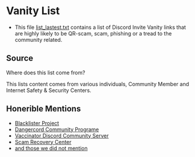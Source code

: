 # Vanity List

- This file [list_lastest.txt](list_lastest.txt) contains a list of Discord Invite Vanity links that are highly likely to be QR-scam, scam, phishing or a tread to the community related.

## Source

Where does this list come from?

This lists content comes from various individuals, Community Member and Internet Safety & Security Centers.

## Honerible Mentions

- [Blacklister Project](https://discord.gg/jQpvWepRz9)
- [Dangercord Community Programe](https://dangercord.com/) 
- [Vaccinator Discord Community Server](https://discord.gg/amWd8zwTDj)
- [Scam Recovery Center](https://discord.gg/recover)
- [and those we did not mention](https://dangercord.com/)
